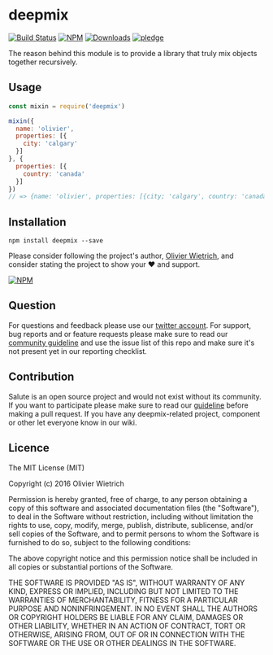 # deepmix

[![Build Status](https://travis-ci.org/bredele/deepmix.svg?branch=master)](https://travis-ci.org/bredele/deepmix)
[![NPM](https://img.shields.io/npm/v/deepmix.svg?style=flat-square)](https://www.npmjs.com/package/deepmix)
[![Downloads](https://img.shields.io/npm/dm/deepmix.svg?style=flat-square)](http://npm-stat.com/charts.html?package=deepmix)
[![pledge](https://bredele.github.io/contributing-guide/community-pledge.svg)](https://github.com/bredele/contributing-guide/blob/master/community.md)

The reason behind this module is to provide a library that truly mix objects together recursively. 


## Usage

```javascript
const mixin = require('deepmix')

mixin({
  name: 'olivier',
  properties: [{
    city: 'calgary'
  }]
}, {
  properties: [{
    country: 'canada'
  }]
})
// => {name: 'olivier', properties: [{city; 'calgary', country: 'canada'}]}
```


## Installation

```shell
npm install deepmix --save
```

Please consider following the project's author, [Olivier Wietrich](https://github.com/bredele), and consider stating the project to show your :heart: and support.

[![NPM](https://nodei.co/npm/deepmix.png)](https://nodei.co/npm/deepmix/)

## Question

For questions and feedback please use our [twitter account](https://twitter.com/bredeleca). For support, bug reports and or feature requests please make sure to read our
<a href="https://github.com/bredele/contributing-guide/blob/master/community.md" target="_blank">community guideline</a> and use the issue list of this repo and make sure it's not present yet in our reporting checklist.

## Contribution

Salute is an open source project and would not exist without its community. If you want to participate please make sure to read our <a href="https://github.com/bredele/contributing-guide/blob/master/community.md" target="_blank">guideline</a> before making a pull request. If you have any deepmix-related project, component or other let everyone know in our wiki.


## Licence

The MIT License (MIT)

Copyright (c) 2016 Olivier Wietrich

Permission is hereby granted, free of charge, to any person obtaining a copy
of this software and associated documentation files (the "Software"), to deal
in the Software without restriction, including without limitation the rights
to use, copy, modify, merge, publish, distribute, sublicense, and/or sell
copies of the Software, and to permit persons to whom the Software is
furnished to do so, subject to the following conditions:

The above copyright notice and this permission notice shall be included in all
copies or substantial portions of the Software.

THE SOFTWARE IS PROVIDED "AS IS", WITHOUT WARRANTY OF ANY KIND, EXPRESS OR
IMPLIED, INCLUDING BUT NOT LIMITED TO THE WARRANTIES OF MERCHANTABILITY,
FITNESS FOR A PARTICULAR PURPOSE AND NONINFRINGEMENT. IN NO EVENT SHALL THE
AUTHORS OR COPYRIGHT HOLDERS BE LIABLE FOR ANY CLAIM, DAMAGES OR OTHER
LIABILITY, WHETHER IN AN ACTION OF CONTRACT, TORT OR OTHERWISE, ARISING FROM,
OUT OF OR IN CONNECTION WITH THE SOFTWARE OR THE USE OR OTHER DEALINGS IN THE
SOFTWARE.
